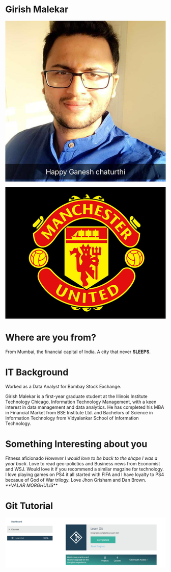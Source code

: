 # Girish Malekar
![Girish](images/ME.jpg)

![Utd](images/Utd.jpg)

# Where are you from?

From Mumbai, the financial capital of India. A city that never **SLEEPS**.
 
# IT Background

Worked as a Data Analyst for Bombay Stock Exchange.

Girish Malekar is a first-year graduate student at the Illinois Institute Technology Chicago, Information Technology Management, with a keen interest in data management and data analytics. He has completed his MBA in Financial Market from BSE Institute Ltd. and Bachelors of Science in Information Technology from Vidyalankar School of Information Technology.

# Something Interesting about you

Fitness aficionado *However I would love to be back to the shape I was a year back*. Love to read geo-polictics and Business news from Economist and WSJ. Would love it if you recommend a similar magzine for technology. I love playing games on PS4 it all started with FIFA and I have loyalty to PS4 becasue of God of War trilogy. Love Jhon Grisham and Dan Brown. _**VALAR MORGHULIS_**

# Git Tutorial
![badge](images/badge.png)
